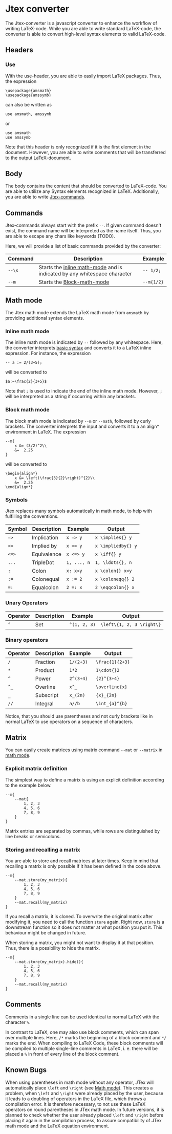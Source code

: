 # Jtex converter

The Jtex-converter is a javascript converter to enhance the workflow of writing LaTeX-code. While you are able to write standard LaTeX-code, the converter is able to convert high-level syntax elements to valid LaTeX-code.

## Headers

### Use

With the use-header, you are able to easily import LaTeX packages. Thus, the expression

```
\usepackage{amsmath}
\usepackage{amssymb}
```

can also be written as

```
use amsmath, amssymb
```

or

```
use amsmath
use amssymb
```

Note that this header is only recognized if it is the first element in the document. However, you are able to write comments that will be transferred to the output LaTeX-document.

## Body

The body contains the content that should be converted to LaTeX-code. You are able to utilize any Syntax elements recognized in LaTeX. Additionally, you are able to write [Jtex-commands](#commands).

## Commands

Jtex-commands always start with the prefix `--`. If given command doesn't exist, the command name will be interpreted as the name itself. Thus, you are able to escape any chars like keywords (TODO).

Here, we will provide a list of basic commands provided by the converter:

| Command | Description                                                                                   | Example   |
| ------- | --------------------------------------------------------------------------------------------- | --------- |
| `--\s`  | Starts the [inline math-mode](#inline-math-mode) and is indicated by any whitespace character | `-- 1/2;` |
| `--m`   | Starts the [Block-math-mode](#block-math-mode)                                                | `--m{1/2}`|

## Math mode

The Jtex math mode extends the LaTeX math mode from `amsmath` by providing additional syntax elements.

### Inline math mode

The inline math mode is indicated by `--` followed by any whitespace. Here, the converter interprets [basic syntax](#basic-syntax) and converts it to a LaTeX inline expression. For instance, the expression

```
-- a := 2/(3+5);
```

will be converted to

```
$a:=\frac{2}{3+5}$
```

Note that `;` is used to indicate the end of the inline math mode. However, `;` will be interpreted as a string if occurring within any brackets.

### Block math mode

The block math mode is indicated by `--m` or `--math`, followed by curly brackets. The converter interprets the input and converts it to a an align* environment in LaTeX. The expression
```
--m{
    x &= (3/2)^2\\
    &=  2.25
}
```

will be converted to 
```
\begin{align*}
    x &= \left(\frac{3}{2}\right)^{2}\\
    &=  2.25
\end{align*}
```

### Symbols

Jtex replaces many symbols automatically in math mode, to help with fulfilling the conventions.

| Symbol | Description | Example     | Output             |
| ------ | ----------- | ---------   | ------------------ |
| `=>`   | Implication | `x => y`    | `x \implies{} y`   |
| `<=`   | Implied by  | `x <= y`    | `x \impliedby{} y` |
| `<=>`  | Equivalence | `x <=> y`   | `x \iff{} y`       |
| `...`  | TripleDot   | `1, ..., n` | `1, \ldots{}, n`   |
| `:`    | Colon       | `x: x<y `   | `x \colon{} x<y`   |
| `:=`   | Colonequal  | `x := 2 `   | `x \coloneqq{} 2`  |
| `=:`   | Equalcolon  | `2 =: x `   | `2 \eqqcolon{} x`  |

### Unary Operators 

| Operator | Description | Example     | Output                    |
| -------- | ----------- | ----------- | ------------------------- |
| `°`      | Set         | `°(1, 2, 3)`| `\left\{1, 2, 3 \right\}` |


### Binary operators

| Operator | Description | Example     | Output          |
| -------- | ----------- | ----------- | --------------- |
| `/`      | Fraction    | `1/(2+3)`   | `\frac{1}{2+3}` |
| `*`      | Product     | `1*2`       | `1\cdot{}2`     |
| `^`      | Power       | `2^(3+4)`   | `{2}^{3+4}`     |
| `^_`     | Overline    | `x^_`       | `\overline{x}`  |
| `_`      | Subscript   | `x_(2n)`    | `{x}_{2n}`      |
| `//`     | Integral    | `a//b`      | `\int_{a}^{b}`  |

Notice, that you should use parentheses and not curly brackets like in normal LaTeX to use operators on a sequence of characters.

## Matrix

You can easily create matrices using matrix command `--mat` or `--matrix` in [math mode](#math-mode).

### Explicit matrix definition

The simplest way to define a matrix is using an explicit definition according to the example below.

```
--m{
    --mat{
        1, 2, 3
        4, 5, 6
        7, 8, 9
    }
}
```

Matrix entries are separated by commas, while rows are distinguished by line breaks or semicolons.

### Storing and recalling a matrix

You are able to store and recall matrices at later times. Keep in mind that recalling a matrix is only possible if it has been defined in the code above.

```
--m{
    --mat.store(my_matrix){
        1, 2, 3
        4, 5, 6
        7, 8, 9
    }
    --mat.recall(my_matrix)
}
```

If you recall a matrix, it is cloned. To overwrite the original matrix after modifying it, you need to call the function `store` again. Right now, `store` is a downstream function so it does not matter at what position you put it. This behaviour might be changed in future.

When storing a matrix, you might not want to display it at that position. Thus, there is a possibility to hide the matrix.

```
--m{
    --mat.store(my_matrix).hide(){
        1, 2, 3
        4, 5, 6
        7, 8, 9
    }
    --mat.recall(my_matrix)
}
```

## Comments

Comments in a single line can be used identical to normal LaTeX with the character `%`. 

In contrast to LaTeX, one may also use block comments, which can span over multiple lines. Here, `/*` marks the beginning of a block comment and `*/` marks the end. 
When compiling to LaTeX Code, these block comments will be compiled to multiple single-line comments in LaTeX, i. e. there will be placed a `%` in front of every line of the block comment.

## Known Bugs

When using parentheses in math mode without any operator, JTex will automatically place `\left` and `\right` (see [Math mode](#math-mode)). This creates a problem, when `\left` and `\right` were already placed by the user, 
because it leads to a doubling of operators in the LaTeX file, which throws a compilation error. It is therefore necessary, to not use these LaTeX operators on round parentheses in JTex math mode. In future versions, it is planned to 
check whether the user already placed `\left` and `\right` before placing it again in the compilation process, to assure compatibility of JTex math mode and the LaTeX equation environment. 